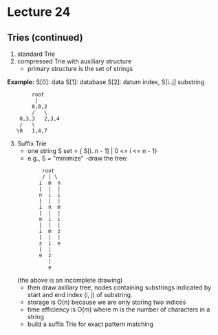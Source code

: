 # Lecture 24
## Tries (continued)
1. standard Trie
2. compressed Trie with auxiliary structure
    - primary structure is the set of strings

**Example:**
S[0]: data
S[1]: database
S[2]: datum
index, S[i..j] substring

```
        root
         |
        0,0,2
        /   \
    0,3,3   2,3,4
    /   \
   \0   1,4,7
```

3. Suffix Trie
    - one string S set = { S[i..n - 1] | 0 <= i <= n - 1}
    - e.g., S = "minimize"
    -draw the tree:
    ```
            root
            / | \
           i  m  n
           |  |  |
           n  i  i
           |  |  |
           i  n  m
           |  |  |
           m  i  i
           |  |  |
           i  m  z
           |  |  |
           z  i  e
           |  |  
           e  z
              |
              e
    ```
    (the above is an incomplete drawing)
    - then draw axiliary tree, nodes containing substrings indicated by start and end index (i, j) of substring.
    - storage is O(n) because we are only storing two indices
    - time efficiency is O(m) where m is the number of characters in a string
    - build a suffix Trie for exact pattern matching